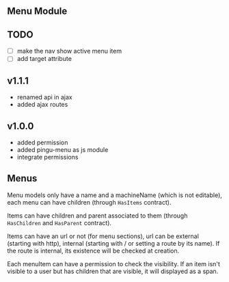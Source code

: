## Menu Module

## TODO
- [ ] make the nav show active menu item
- [ ] add target attribute

## v1.1.1
- renamed api in ajax
- added ajax routes

## v1.0.0
- added permission
- added pingu-menu as js module
- integrate permissions

## Menus
Menu models only have a name and a machineName (which is not editable), each menu can have children (through `HasItems` contract). 

Items can have children and parent associated to them (through `HasChildren` and `HasParent` contract).

Items can have an url or not (for menu sections), url can be external (starting with http), internal (starting with / or setting a route by its name). If the route is internal, its existence will be checked at creation.

Each menuItem can have a permission to check the visibility. If an item isn't visible to a user but has children that are visible, it will displayed as a span.